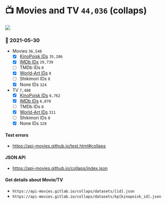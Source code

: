 # :tv: Movies and TV `44,036` (collaps)

<a href="https://API-Movies.github.io"><img src="https://API-Movies.github.io/banner.png?cache"></a>

### :date: 2021-05-30
- Movies `36,548`
  - [x] <a href="https://API-Movies.github.io/collaps/movie_kinopoisk_ids.json">KinoPoisk IDs</a> `35,286`
  - [x] <a href="https://API-Movies.github.io/collaps/movie_imdb_ids.json">IMDb IDs</a> `29,739`
  - [ ] TMDb IDs `0`
  - [x] <a href="https://API-Movies.github.io/collaps/movie_world_art_ids.json">World-Art IDs</a> `8`
  - [ ] Shikimori IDs `0`
  - [x] None IDs `324`
- TV `7,488`
  - [x] <a href="https://API-Movies.github.io/collaps/tv_kinopoisk_ids.json">KinoPoisk IDs</a> `6,762`
  - [x] <a href="https://API-Movies.github.io/collaps/tv_imdb_ids.json">IMDb IDs</a> `6,070`
  - [ ] TMDb IDs `0`
  - [x] <a href="https://API-Movies.github.io/collaps/tv_world_art_ids.json">World-Art IDs</a> `311`
  - [ ] Shikimori IDs `0`
  - [x] None IDs `328`
#### Test errors
- <a href='https://api-movies.github.io/test.html#collaps'>https://api-movies.github.io/test.html#collaps</a>
#### JSON API
- <a href='https://api-movies.github.io/collaps/index.json'>https://api-movies.github.io/collaps/index.json</a>
#### Get details about Movie/TV
- `https://api-movies.gitlab.io/collaps/datasets/[id].json`
- `https://api-movies.gitlab.io/collaps/datasets/kp[kinopoisk_id].json`
